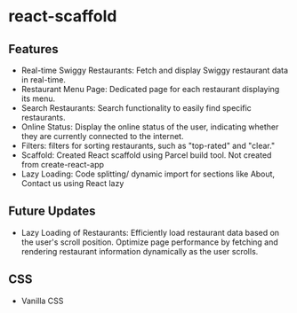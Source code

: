 # react-scaffold

## Features

- Real-time Swiggy Restaurants:
 Fetch and display Swiggy restaurant data in real-time.
- Restaurant Menu Page:
 Dedicated page for each restaurant displaying its menu.
- Search Restaurants:
  Search functionality to easily find specific restaurants.
- Online Status:
 Display the online status of the user, indicating whether they are currently connected to the internet.
- Filters:
 filters for sorting restaurants, such as "top-rated" and "clear."
- Scaffold: Created React scaffold using Parcel build tool. Not created from create-react-app
- Lazy Loading: Code splitting/ dynamic import for sections like About, Contact us using React lazy

## Future Updates
- Lazy Loading of Restaurants:
Efficiently load restaurant data based on the user's scroll position.
Optimize page performance by fetching and rendering restaurant information dynamically as the user scrolls.


## CSS
- Vanilla CSS
